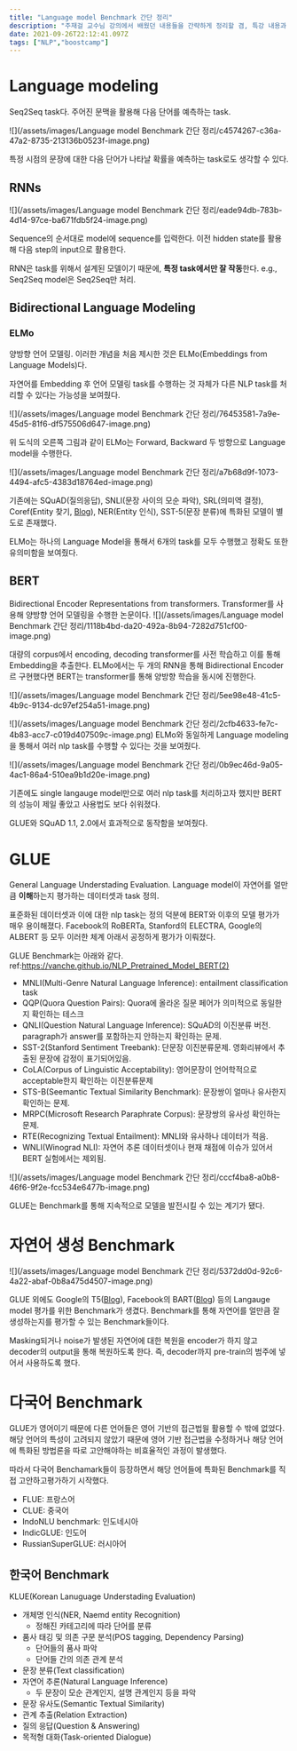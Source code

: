 ```yaml
---
title: "Language model Benchmark 간단 정리"
description: "주재걸 교수님 강의에서 배웠던 내용들을 간략하게 정리할 겸, 특강 내용과 더불어 language model 정리를 한다.Seq2Seq task다. 주어진 문맥을 활용해 다음 단어를 예측하는 task.특정 시점의 문장에 대한 다음 단어가 나타날 확률을 예측하는 task로"
date: 2021-09-26T22:12:41.097Z
tags: ["NLP","boostcamp"]
---
```

# Language modeling
Seq2Seq task다. 주어진 문맥을 활용해 다음 단어를 예측하는 task.

![](/assets/images/Language model Benchmark 간단 정리/c4574267-c36a-47a2-8735-213136b0523f-image.png)

특정 시점의 문장에 대한 다음 단어가 나타날 확률을 예측하는 task로도 생각할 수 있다. 

## RNNs
![](/assets/images/Language model Benchmark 간단 정리/eade94db-783b-4d14-97ce-ba671fdb5f24-image.png)

Sequence의 순서대로 model에 sequence를 입력한다. 이전 hidden state를 활용해 다음 step의 input으로 활용한다.

RNN은 task를 위해서 설계된 모델이기 때문에, **특정 task에서만 잘 작동**한다. e.g., Seq2Seq model은 Seq2Seq만 처리.

## Bidirectional Language Modeling
### ELMo
양방향 언어 모델링. 이러한 개념을 처음 제시한 것은 ELMo(Embeddings from Language Models)다. 

자연어를 Embedding 후 언어 모델링 task를 수행하는 것 자체가 다른 NLP task를 처리할 수 있다는 가능성을 보여줬다. 

![](/assets/images/Language model Benchmark 간단 정리/76453581-7a9e-45d5-81f6-df575506d647-image.png)

위 도식의 오른쪽 그림과 같이 ELMo는 Forward, Backward 두 방향으로 Language model을 수행한다.


![](/assets/images/Language model Benchmark 간단 정리/a7b68d9f-1073-4494-afc5-4383d18764ed-image.png)

기존에는 SQuAD(질의응답), SNLI(문장 사이의 모순 파악), SRL(의미역 결정), Coref(Entity 찾기, [Blog](https://gnoej671.tistory.com/15)), NER(Entity 인식), SST-5(문장 분류)에 특화된 모델이 별도로 존재했다. 

ELMo는 하나의 Language Model을 통해서 6개의 task를 모두 수행했고 정확도 또한 유의미함을 보여줬다.

## BERT
Bidirectional Encoder Representations from transformers. Transformer를 사용해 양방향 언어 모델링을 수행한 논문이다.
![](/assets/images/Language model Benchmark 간단 정리/1118b4bd-da20-492a-8b94-7282d751cf00-image.png)

대량의 corpus에서 encoding, decoding transformer를 사전 학습하고 이를 통해 Embedding을 추출한다. ELMo에서는 두 개의 RNN을 통해 Bidirectional Encoder르 구현했다면 BERT는 transformer를 통해 양방향 학습을 동시에 진행한다.


![](/assets/images/Language model Benchmark 간단 정리/5ee98e48-41c5-4b9c-9134-dc97ef254a51-image.png)

![](/assets/images/Language model Benchmark 간단 정리/2cfb4633-fe7c-4b83-acc7-c019d407509c-image.png)
ELMo와 동일하게 Language modeling을 통해서 여러 nlp task를 수행할 수 있다는 것을 보여줬다. 

![](/assets/images/Language model Benchmark 간단 정리/0b9ec46d-9a05-4ac1-86a4-510ea9b1d20e-image.png)

기존에도 single langauge model만으로 여러 nlp task를 처리하고자 했지만 BERT의 성능이 제일 좋았고 사용법도 보다 쉬워졌다.

GLUE와 SQuAD 1.1, 2.0에서 효과적으로 동작함을 보여줬다.

# GLUE
General Language Understading Evaluation.
Language model이 자연어를 얼만큼 **이해**하는지 평가하는 데이터셋과 task 정의.

표준화된 데이터셋과 이에 대한 nlp task는 정의 덕분에 BERT와 이후의 모델 평가가 매우 용이해졌다. Facebook의 RoBERTa, Stanford의 ELECTRA, Google의 ALBERT 등 모두 이러한 체계 아래서 공정하게 평가가 이뤄졌다.

GLUE Benchmark는 아래와 같다. ref:https://vanche.github.io/NLP_Pretrained_Model_BERT(2)
- MNLI(Multi-Genre Natural Language Inference): entailment classification task
- QQP(Quora Question Pairs): Quora에 올라온 질문 페어가 의미적으로 동일한지 확인하는 테스크
- QNLI(Question Natural Language Inference): SQuAD의 이진분류 버전. paragraph가 answer를 포함하는지 안하는지 확인하는 문제.
- SST-2(Stanford Sentiment Treebank): 단문장 이진분류문제. 영화리뷰에서 추출된 문장에 감정이 표기되어있음.
- CoLA(Corpus of Linguistic Acceptability): 영어문장이 언어학적으로 acceptable한지 확인하는 이진분류문제
- STS-B(Seemantic Textual Similarity Benchmark): 문장쌍이 얼마나 유사한지 확인하는 문제.
- MRPC(Microsoft Research Paraphrate Corpus): 문장쌍의 유사성 확인하는 문제.
- RTE(Recognizing Textual Entailment): MNLI와 유사하나 데이터가 적음.
- WNLI(Winograd NLI): 자연어 추론 데이터셋이나 현재 채점에 이슈가 있어서 BERT 실험에서는 제외됨.

![](/assets/images/Language model Benchmark 간단 정리/cccf4ba8-a0b8-46f6-9f2e-fcc534e6477b-image.png)

GLUE는 Benchmark를 통해 지속적으로 모델을 발전시킬 수 있는 계기가 됐다.

# 자연어 생성 Benchmark

![](/assets/images/Language model Benchmark 간단 정리/5372dd0d-92c6-4a22-abaf-0b8a475d4507-image.png)

GLUE 외에도 Google의 T5([Blog](https://brunch.co.kr/@synabreu/49)), Facebook의 BART([Blog](https://dladustn95.github.io/nlp/BART_paper_review/)) 등의 Langauge model 평가를 위한 Benchmark가 생겼다. 
Benchmark를 통해 자연어를 얼만큼 잘 생성하는지를 평가할 수 있는 Benchmark들이다. 

Masking되거나 noise가 발생된 자연어에 대한 복원을 encoder가 하지 않고 decoder의 output을 통해 복원하도록 한다. 즉, decoder까지 pre-train의 범주에 넣어서 사용하도록 했다. 

# 다국어 Benchmark
GLUE가 영어이기 때문에 다른 언어들은 영어 기반의 접근법읠 활용할 수 밖에 없었다. 해당 언어의 특성이 고려되지 않았기 때문에 영어 기반 접근법을 수정하거나 해당 언어에 특화된 방법론을 따로 고안해야하는 비효율적인 과정이 발생했다.

따라서 다국어 Benchamark들이 등장하면서 해당 언어들에 특화된 Benchmark를 직접 고안하고평가하기 시작했다. 
- FLUE: 프랑스어
- CLUE: 중국어
- IndoNLU benchmark: 인도네시아
- IndicGLUE: 인도어
- RussianSuperGLUE: 러시아어

## 한국어 Benchmark
KLUE(Korean Lanuguage Understading Evaluation)

- 개체명 인식(NER, Naemd entity Recognition)
  - 정해진 카테고리에 따라 단어를 분류
- 품사 태깅 및 의존 구문 분석(POS tagging, Dependency Parsing)
  - 단어들의 품사 파악
  - 단어들 간의 의존 관계 분석
- 문장 분류(Text classification)
- 자연어 추론(Natural Language Inference)
  - 두 문장이 모순 관계인지, 설명 관계인지 등을 파악
- 문장 유사도(Semantic Textual Similarity)
- 관계 추출(Relation Extraction)
- 질의 응답(Question & Answering)
- 목적형 대화(Task-oriented Dialogue)